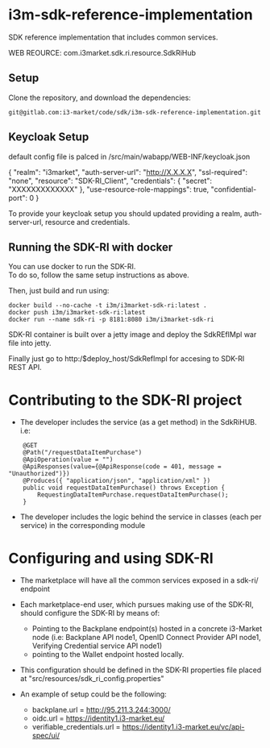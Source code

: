# i3m-sdk-reference-implementation

SDK reference implementation that includes common services.

WEB REOURCE: com.i3market.sdk.ri.resource.SdkRiHub

## Setup

Clone the repository, and download the dependencies:

```shell script
git@gitlab.com:i3-market/code/sdk/i3m-sdk-reference-implementation.git
```

## Keycloak Setup
default config file is palced in /src/main/wabapp/WEB-INF/keycloak.json

{
  "realm": "i3market",
  "auth-server-url": "http://X.X.X.X",
  "ssl-required": "none",
  "resource": "SDK-RI_Client",
  "credentials": {
    "secret": "XXXXXXXXXXXXX"
  },
  "use-resource-role-mappings": true,
  "confidential-port": 0
} 

To provide your keycloak setup you should updated providing a realm, auth-server-url, resource and credentials.

## Running the SDK-RI with docker

You can use docker to run the SDK-RI.  
To do so, follow the same setup instructions as above.

Then, just build and run using:

```shell
docker build --no-cache -t i3m/i3market-sdk-ri:latest .
docker push i3m/i3market-sdk-ri:latest
docker run --name sdk-ri -p 8181:8080 i3m/i3market-sdk-ri
```

SDK-RI container is built over a jetty image and deploy the SdkREfIMpl war file into jetty. 

Finally just go to http:/$deploy_host/SdkRefImpl for accesing to SDK-RI REST API.


# Contributing to the SDK-RI project

- The developer includes the service (as a get method) in the SdkRiHUB. i.e:

```	
	@GET
	@Path("/requestDataItemPurchase")
	@ApiOperation(value = "")
    @ApiResponses(value={@ApiResponse(code = 401, message = "Unauthorized")}) 
	@Produces({ "application/json", "application/xml" })
	public void requestDataItemPurchase() throws Exception {
		RequestingDataItemPurchase.requestDataItemPurchase();
	}
```
	
- The developer includes the logic behind the service in classes (each per service) in the corresponding module


# Configuring and using SDK-RI

- The marketplace will have all the common services exposed in a sdk-ri/ endpoint
- Each marketplace-end user, which pursues making use of the SDK-RI, should configure the SDK-RI by means of:
   - Pointing to the Backplane endpoint(s) hosted in a concrete i3-Market node (i.e: Backplane API node1, OpenID Connect Provider API node1, Verifying Credential service API node1)
   - pointing to the Wallet endpoint hosted locally.
- This configuration should be defined in the SDK-RI properties file placed at "src/resources/sdk_ri_config.properties"
	
- An example of setup could be the following:
	
	- backplane.url =  http://95.211.3.244:3000/
	- oidc.url =  https://identity1.i3-market.eu/
	- verifiable_credentials.url = https://identity1.i3-market.eu/vc/api-spec/ui/


